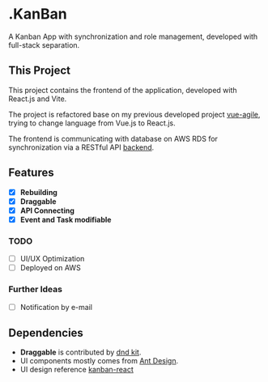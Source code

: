 # .KanBan

A Kanban App with synchronization and role management, developed with full-stack separation.

## This Project

This project contains the frontend of the application, developed with React.js and Vite.

The project is refactored base on my previous developed project [vue-agile](https://github.com/HarleyHo/vue-agile), trying to change language from Vue.js to React.js.

The frontend is communicating with database on AWS RDS for synchronization via a RESTful API [backend](https://github.com/HarleyHo/vs-agile-backend).

## Features
- [X] **Rebuilding**
- [X] **Draggable**
- [X] **API Connecting**
- [X] **Event and Task modifiable**
### TODO
- [ ] UI/UX Optimization
- [ ] Deployed on AWS
### Further Ideas
- [ ] Notification by e-mail

## Dependencies
- **Draggable** is contributed by [dnd kit](https://dndkit.com/).
- UI components mostly comes from [Ant Design](https://ant.design/).
- UI design reference [kanban-react](https://github.com/KelvinQiu802/kanban-react)

